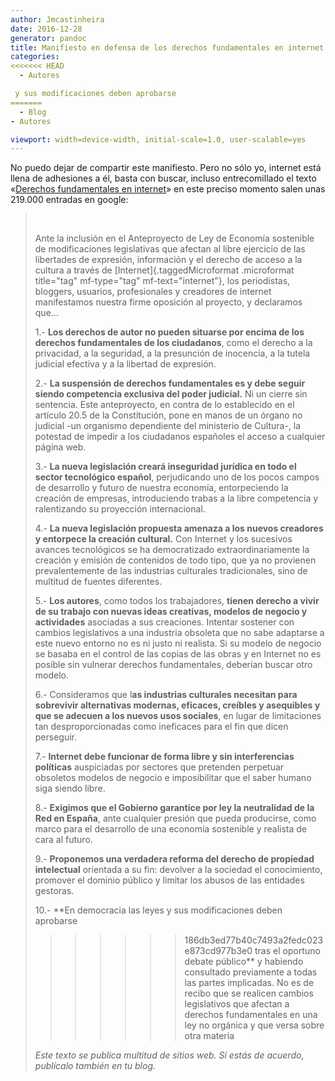 ```yaml
---
author: Jmcastinheira
date: 2016-12-28
generator: pandoc
title: Manifiesto en defensa de los derechos fundamentales en internet
categories:
<<<<<<< HEAD
  - Autores

 y sus modificaciones deben aprobarse
=======
  - Blog
- Autores

viewport: width=device-width, initial-scale=1.0, user-scalable=yes
---
```




No puedo dejar de compartir este manifiesto. Pero no sólo yo, internet
está llena de adhesiones a él, basta con buscar, incluso entrecomillado
el texto «[Derechos fundamentales en
internet](http://www.google.com/search?q=%22Derechos+fundamentales+en+internet%22&ie=utf-8&oe=utf-8&aq=t&rls=org.debian:es-ES:unofficial&client=iceweasel-a)»
en este preciso momento salen unas 219.000 entradas en google:

>  
>
> Ante la inclusión en el Anteproyecto de Ley de Economía sostenible de
> modificaciones legislativas que afectan al libre ejercicio de las
> libertades de expresión, información y el derecho de acceso a la
> cultura a través de [Internet]{.taggedMicroformat .microformat
> title="tag" mf-type="tag" mf-text="internet"}, los periodistas,
> bloggers, usuarios, profesionales y creadores de internet manifestamos
> nuestra firme oposición al proyecto, y declaramos que...
>
> 1.- **Los derechos de autor no pueden situarse por encima de los
> derechos fundamentales de los ciudadanos**, como el derecho a la
> privacidad, a la seguridad, a la presunción de inocencia, a la tutela
> judicial efectiva y a la libertad de expresión.
>
> 2.- **La suspensión de derechos fundamentales es y debe seguir siendo
> competencia exclusiva del poder judicial.** Ni un cierre sin
> sentencia. Este anteproyecto, en contra de lo establecido en el
> artículo 20.5 de la Constitución, pone en manos de un órgano no
> judicial -un organismo dependiente del ministerio de Cultura-, la
> potestad de impedir a los ciudadanos españoles el acceso a cualquier
> página web.
>
> 3.- **La nueva legislación creará inseguridad jurídica en todo el
> sector tecnológico español**, perjudicando uno de los pocos campos de
> desarrollo y futuro de nuestra economía, entorpeciendo la creación de
> empresas, introduciendo trabas a la libre competencia y ralentizando
> su proyección internacional.
>
> 4.- **La nueva legislación propuesta amenaza a los nuevos creadores y
> entorpece la creación cultural.** Con Internet y los sucesivos avances
> tecnológicos se ha democratizado extraordinariamente la creación y
> emisión de contenidos de todo tipo, que ya no provienen
> prevalentemente de las industrias culturales tradicionales, sino de
> multitud de fuentes diferentes.
>
> 5.- **Los autores**, como todos los trabajadores, **tienen derecho a
> vivir de su trabajo con nuevas ideas creativas, modelos de negocio y
> actividades** asociadas a sus creaciones. Intentar sostener con
> cambios legislativos a una industria obsoleta que no sabe adaptarse a
> este nuevo entorno no es ni justo ni realista. Si su modelo de negocio
> se basaba en el control de las copias de las obras y en Internet no es
> posible sin vulnerar derechos fundamentales, deberían buscar otro
> modelo.
>
> 6.- Consideramos que l**as industrias culturales necesitan para
> sobrevivir alternativas modernas, eficaces, creíbles y asequibles y
> que se adecuen a los nuevos usos sociales**, en lugar de limitaciones
> tan desproporcionadas como ineficaces para el fin que dicen perseguir.
>
> 7.- **Internet debe funcionar de forma libre y sin interferencias
> políticas** auspiciadas por sectores que pretenden perpetuar obsoletos
> modelos de negocio e imposibilitar que el saber humano siga siendo
> libre.
>
> 8.- **Exigimos que el Gobierno garantice por ley la neutralidad de la
> Red en España**, ante cualquier presión que pueda producirse, como
> marco para el desarrollo de una economía sostenible y realista de cara
> al futuro.
>
> 9.- **Proponemos una verdadera reforma del derecho de propiedad
> intelectual** orientada a su fin: devolver a la sociedad el
> conocimiento, promover el dominio público y limitar los abusos de las
> entidades gestoras.
>
> 10.- **En democracia las leyes y sus modificaciones deben aprobarse
>>>>>>> 186db3ed77b40c7493a2fedc023e873cd977b3e0
> tras el oportuno debate público** y habiendo consultado previamente a
> todas las partes implicadas. No es de recibo que se realicen cambios
> legislativos que afectan a derechos fundamentales en una ley no
> orgánica y que versa sobre otra materia
>
> *Este texto se publica multitud de sitios web. Si estás de acuerdo,
> publícalo también en tu blog.*
